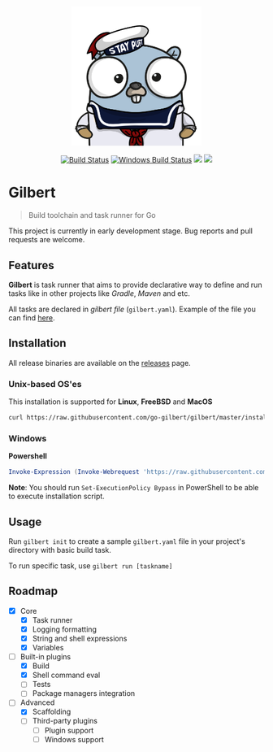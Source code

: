 <p align="center"><img src="docs/assets/gilbert.png" width="256"></p>
<p align="center">
  <a href="https://travis-ci.org/go-gilbert/gilbert"><img src="https://travis-ci.org/go-gilbert/gilbert.svg?branch=master" alt="Build Status"></img></a>
  <a href="https://ci.appveyor.com/project/go-gilbert/gilbert"><img src="https://ci.appveyor.com/api/projects/status/github/go-gilbert/gilbert?svg=true&branch=master&passingText=Windows%20-%20OK&failingText=Windows%20-%20failed&pendingText=Windows%20-%20pending" alt="Windows Build Status"></a>
  <a href="https://goreportcard.com/report/github.com/go-gilbert/gilbert"><img src="https://goreportcard.com/badge/github.com/go-gilbert/gilbert" /></a>
  <a href="https://opensource.org/licenses/mit-license"><img src="https://img.shields.io/badge/license-MIT-brightgreen.svg" /></a>
</p>

# Gilbert

> Build toolchain and task runner for Go

This project is currently in early development stage. Bug reports and pull requests are welcome.

## Features

**Gilbert** is task runner that aims to provide declarative way to define and run tasks like in other projects like _Gradle_, _Maven_ and etc.

All tasks are declared in *gilbert file* (`gilbert.yaml`). Example of the file you can find [here](https://github.com/go-gilbert/gilbert/blob/master/gilbert.yaml).

## Installation

All release binaries are available on the [releases](https://github.com/go-gilbert/gilbert/releases) page.

### Unix-based OS'es

This installation is supported for **Linux**, **FreeBSD** and **MacOS**

```bash
curl https://raw.githubusercontent.com/go-gilbert/gilbert/master/install.sh | sh
```

### Windows

**Powershell**

```powershell
Invoke-Expression (Invoke-Webrequest 'https://raw.githubusercontent.com/go-gilbert/gilbert/master/install.ps1' -UseBasicParsing).Content
```

**Note**: You should run `Set-ExecutionPolicy Bypass` in PowerShell to be able to execute installation script.

## Usage

Run `gilbert init` to create a sample `gilbert.yaml` file in your project's directory with basic build task.

To run specific task, use `gilbert run [taskname]`

## Roadmap

- [x] Core 
  - [x] Task runner
  - [x] Logging formatting
  - [x] String and shell expressions
  - [x] Variables
- [ ] Built-in plugins
  - [x] Build
  - [x] Shell command eval
  - [ ] Tests
  - [ ] Package managers integration
- [ ] Advanced
  - [x] Scaffolding
  - [ ] Third-party plugins
    - [ ] Plugin support
    - [ ] Windows support
